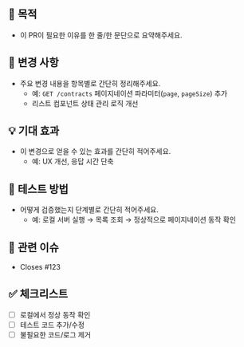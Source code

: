<!-- 제목 예시: [FEAT] 계약 목록 페이지네이션 구현 -->

## 🎯 목적
- 이 PR이 필요한 이유를 한 줄/한 문단으로 요약해주세요.

## 📌 변경 사항
- 주요 변경 내용을 항목별로 간단히 정리해주세요.
  - 예: `GET /contracts` 페이지네이션 파라미터(`page`, `pageSize`) 추가
  - 리스트 컴포넌트 상태 관리 로직 개선

## 💡 기대 효과
- 이 변경으로 얻을 수 있는 효과를 간단히 적어주세요.
  - 예: UX 개선, 응답 시간 단축

## 🧪 테스트 방법
- 어떻게 검증했는지 단계별로 간단히 적어주세요.
  - 예: 로컬 서버 실행 → 목록 조회 → 정상적으로 페이지네이션 동작 확인

## 🔗 관련 이슈
- Closes #123

## ✅ 체크리스트
- [ ] 로컬에서 정상 동작 확인
- [ ] 테스트 코드 추가/수정
- [ ] 불필요한 코드/로그 제거